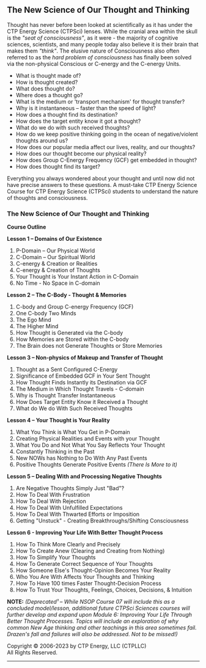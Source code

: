 ## The New Science of Our Thought and Thinking

Thought has never before been looked at scientifically as it has under the CTP Energy Science (CTPSci) lenses. While the cranial area within the skull is the *"seat of consciousness"*, as it were - the majority of cognitive sciences, scientists, and many people today also believe it is their brain that makes them *"think"*. The elusive nature of Consciousness also often referred to as the *hard problem of consciousness* has finally been solved via the non-physical Conscious or C-energy and the C-energy Units.

- What is thought made of?
- How is thought created?
- What does thought do?
- Where does a thought go?
- What is the medium or 'transport mechanism' for thought transfer?
- Why is it instantaneous – faster than the speed of light?
- How does a thought find its destination?
- How does the target entity know it got a thought?
- What do we do with such received thoughts?
- How do we keep positive thinking going in the ocean of negative/violent thoughts
around us?
- How does our popular media affect our lives, reality, and our thoughts?
- How does our thought become our physical reality?
- How does Group C-Energy Frequency (GCF) get embedded in thought?
- How does thought find its target?

Everything you always wondered about your thought and until now did not have precise answers to these questions. A must-take CTP Energy Science Course for CTP Energy Science (CTPSci) students to understand the nature of thoughts and consciousness.

### The New Science of Our Thought and Thinking

**Course Outline**

**Lesson 1 – Domains of Our Existence**
1) P-Domain – Our Physical World
2) C-Domain – Our Spiritual World
3) C-energy & Creation or Realities
4) C-energy & Creation of Thoughts
5) Your Thought is Your Instant Action in C-Domain
6) No Time - No Space in C-domain

**Lesson 2 – The C-Body - Thought & Memories**
1) C-body and Group C-energy Frequency (GCF)
2) One C-body Two Minds
3) The Ego Mind
4) The Higher Mind
5) How Thought is Generated via the C-body
6) How Memories are Stored within the C-body
7) The Brain does not Generate Thoughts or Store Memories

**Lesson 3 – Non-physics of Makeup and Transfer of Thought**
1) Thought as a Sent Configured C-Energy
2) Significance of Embedded GCF in Your Sent Thought
3) How Thought Finds Instantly its Destination via GCF
4) The Medium in Which Thought Travels - C-domain
5) Why is Thought Transfer Instantaneous
6) How Does Target Entity Know it Received a Thought
7) What do We do With Such Received Thoughts

**Lesson 4 – Your Thought is Your Reality**
1) What You Think is What You Get in P-Domain
2) Creating Physical Realities and Events with your Thought
3) What You Do and Not What You Say Reflects Your Thought
4) Constantly Thinking in the Past
5) New NOWs has Nothing to Do With Any Past Events
6) Positive Thoughts Generate Positive Events *(There Is More to it)*

**Lesson 5 – Dealing With and Processing Negative Thoughts**
1) Are Negative Thoughts Simply Just "Bad"?
2) How To Deal With Frustration
3) How To Deal With Rejection
4) How To Deal With Unfulfilled Expectations
5) How To Deal With Thwarted Efforts or Imposition
6) Getting "Unstuck" - Creating Breakthroughs/Shifting Consciousness

**Lesson 6 - Improving Your Life With Better Thought Process**
1) How To Think More Clearly and Precisely
2) How To Create Anew (Clearing and Creating from Nothing)
3) How To Simplify Your Thoughts
4) How To Generate Correct Sequence of Your Thoughts
5) How Someone Else's Thought-Opinion Becomes Your Reality
6) Who You Are With Affects Your Thoughts and Thinking
7) How To Have 100 times Faster Thought-Decision Process
8) How To Trust Your Thoughts, Feelings, Choices, Decisions, & Intuition

**NOTE:** *(Deprecated¹ – While NSOP Course 07 will include this as a concluded model/lesson, additional future CTPSci Sciences courses will further develop and expand upon Module 6: Improving Your Life Through Better Thought Processes. Topics will include an exploration of why common New Age thinking and other teachings in this area sometimes fail. Drazen's fall and failures will also be addressed. Not to be missed!)*  

Copyright © 2006-2023 by CTP Energy, LLC (CTPLLC)  
All Rights Reserved.

---
